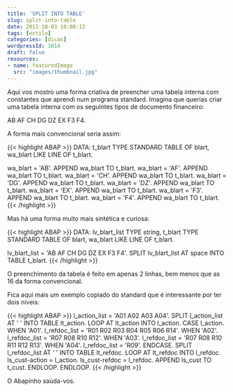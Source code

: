 ```yaml
---
title: 'SPLIT INTO TABLE'
slug: split-into-table
date: 2011-10-03 10:00:13
tags: [estilo]
categories: [dicas]
wordpressId: 1014
draft: false
resources:
- name: featuredImage
  src: "images/thumbnail.jpg"
---
```

Aqui vos mostro uma forma criativa de preencher uma tabela interna com constantes que aprendi num programa standard. Imagina que querias criar uma tabela interna com os seguintes tipos de documento financeiro:

AB
AF
CH
DG
DZ
EX
F3
F4.

A forma mais convencional seria assim:


{{< highlight ABAP >}}
DATA: t_blart TYPE STANDARD TABLE OF blart,
      wa_blart LIKE LINE OF t_blart.

wa_blart = 'AB'.
APPEND wa_blart TO t_blart.
wa_blart = 'AF'.
APPEND wa_blart TO t_blart.
wa_blart = 'CH'.
APPEND wa_blart TO t_blart.
wa_blart = 'DG'.
APPEND wa_blart TO t_blart.
wa_blart = 'DZ'.
APPEND wa_blart TO t_blart.
wa_blart = 'EX'.
APPEND wa_blart TO t_blart.
wa_blart = 'F3'.
APPEND wa_blart TO t_blart.
wa_blart = 'F4'.
APPEND wa_blart TO t_blart.
{{< /highlight >}}

Mas há uma forma muito mais sintética e curiosa:


{{< highlight ABAP >}}
DATA: lv_blart_list TYPE string,
      t_blart TYPE STANDARD TABLE OF blart,
      wa_blart LIKE LINE OF t_blart.

lv_blart_list = 'AB AF CH DG DZ EX F3 F4'.
SPLIT lv_blart_list AT space INTO TABLE t_blart.
{{< /highlight >}}

O preenchimento da tabela é feito em apenas 2 linhas, bem menos que as 16 da forma convencional.

Fica aqui mais um exemplo copiado do standard que é interessante por ter dois níveis:


{{< highlight ABAP >}}
l_action_list = 'A01 A02 A03 A04'.
SPLIT l_action_list AT ' ' INTO TABLE lt_action.
LOOP AT lt_action INTO l_action.
  CASE l_action.
    WHEN 'A01'. l_refdoc_list = 'R01 R02 R03 R04 R05 R06 R14'.
    WHEN 'A02'. l_refdoc_list = 'R07 R08 R10 R12'.
    WHEN 'A03'. l_refdoc_list = 'R07 R08 R10 R11 R12 R13'.
    WHEN 'A04'. l_refdoc_list = 'R09'.
  ENDCASE.
  SPLIT l_refdoc_list AT ' ' INTO TABLE lt_refdoc.
  LOOP AT lt_refdoc INTO l_refdoc.
    ls_cust-action = l_action.
    ls_cust-refdoc = l_refdoc.
    APPEND ls_cust TO t_cust.
  ENDLOOP.
ENDLOOP.
{{< /highlight >}}

O Abapinho saúda-vos.
